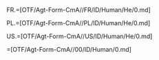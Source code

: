 FR.=[OTF/Agt-Form-CmA//FR/ID/Human/He/0.md]

PL.=[OTF/Agt-Form-CmA//PL/ID/Human/He/0.md]

US.=[OTF/Agt-Form-CmA//US/ID/Human/He/0.md]

=[OTF/Agt-Form-CmA//00/ID/Human/0.md]
